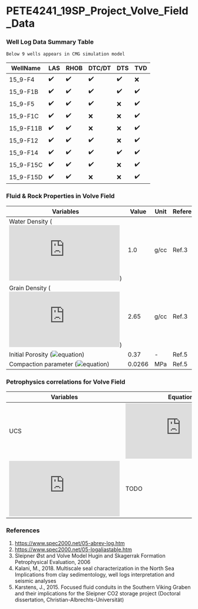 # PETE4241_19SP_Project_Volve_Field_Data

### Well Log Data Summary Table

	Below 9 wells appears in CMG simulation model
| WellName |      LAS      |  RHOB |  DTC/DT | DTS | TVD|
|----------|----------------  |------------------- |--|--|--|
| 15_9-F4  |:heavy_check_mark:| :heavy_check_mark: |:heavy_check_mark:|:heavy_check_mark:|:x:|
| 15_9-F1B |:heavy_check_mark:| :heavy_check_mark: |:heavy_check_mark:|:heavy_check_mark:|:heavy_check_mark:|
| 15_9-F5  | :heavy_check_mark:| :heavy_check_mark: |:heavy_check_mark:|:x:|:heavy_check_mark:|
| 15_9-F1C | :heavy_check_mark:| :heavy_check_mark: |:x:|:x:|:heavy_check_mark:|
| 15_9-F11B| :heavy_check_mark:| :heavy_check_mark: |:x:|:x:|:heavy_check_mark:|
| 15_9-F12 | :heavy_check_mark:| :heavy_check_mark: |:heavy_check_mark:|:x:|:heavy_check_mark:|
| 15_9-F14 |:heavy_check_mark:| :heavy_check_mark: |:heavy_check_mark:|:heavy_check_mark:|:heavy_check_mark:|
| 15_9-F15C| :heavy_check_mark:| :heavy_check_mark: |:heavy_check_mark:|:x:|:heavy_check_mark:|
| 15_9-F15D| :heavy_check_mark:| :heavy_check_mark: |:x:|:x:|:heavy_check_mark:|

### Fluid & Rock Properties in Volve Field

| Variables					|      Value      |  Unit |  Reference |
|----------					|---------------- |------------ |--|
| Water Density (![equation](https://latex.codecogs.com/png.latex?%24%5Crho_%7Bw%7D%24))  |1.0| g/cc |Ref.3|
| Grain Density (![equation](https://latex.codecogs.com/png.latex?%24%5Crho_%7Bma%7D%24))  |2.65| g/cc |Ref.3|
| Initial Porosity (![equation](https://latex.codecogs.com/png.latex?\phi_0))  |0.37| - |Ref.5|
| Compaction parameter (![equation](https://latex.codecogs.com/png.latex?\beta))  |0.0266| MPa |Ref.5|


### Petrophysics correlations for Volve Field

| Variables					|     Equation    | Unit|  Reference |
|----------					|---------------- |------------ |--|
| UCS  |![equation](https://latex.codecogs.com/png.latex?%24e%5E%7B-6.36&plus;2.45log%280.86V_p-1172%29%7D%24)|V_p(m/s), UCS(MPa)			|Ref.4|
| ![equation](https://latex.codecogs.com/png.latex?%24%5Cphi%24)  |TODO|TODO		|Ref.3|

### References

1. https://www.spec2000.net/05-abrev-log.htm
2. https://www.spec2000.net/05-logaliastable.htm
3. Sleipner Øst and Volve Model Hugin and Skagerrak Formation Petrophysical Evaluation, 2006 
4. Kalani, M., 2018. Multiscale seal characterization in the North Sea Implications from clay
sedimentology, well logs interpretation and seismic analyses
5. Karstens, J., 2015. Focused fluid conduits in the Southern Viking Graben and their implications for the
Sleipner CO2 storage project (Doctoral dissertation, Christian-Albrechts-Universität)
